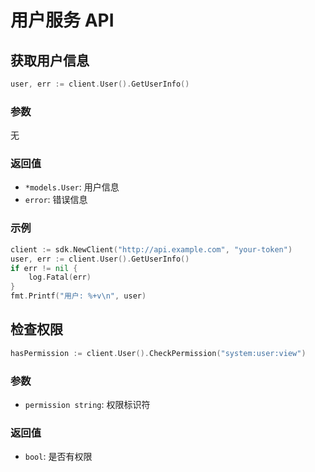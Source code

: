 # 用户服务 API

## 获取用户信息

```go
user, err := client.User().GetUserInfo()
```

### 参数
无

### 返回值
- `*models.User`: 用户信息
- `error`: 错误信息

### 示例
```go
client := sdk.NewClient("http://api.example.com", "your-token")
user, err := client.User().GetUserInfo()
if err != nil {
    log.Fatal(err)
}
fmt.Printf("用户: %+v\n", user)
```

## 检查权限

```go
hasPermission := client.User().CheckPermission("system:user:view")
```

### 参数
- `permission string`: 权限标识符

### 返回值
- `bool`: 是否有权限 